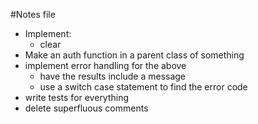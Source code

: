 #Notes file
- Implement:
  - clear
- Make an auth function in a parent class of something
- implement error handling for the above
  - have the results include a message
  - use a switch case statement to find the error code
- write tests for everything
- delete superfluous comments